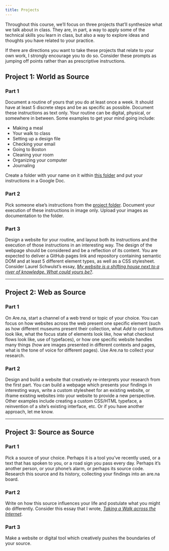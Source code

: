 ```yaml
---
title: Projects
---
```


Throughout this course, we’ll focus on three projects that’ll synthesize what we talk about in class. They are, in part, a way to apply some of the technical skills you learn in class, but also a way to explore ideas and thoughts you have related to your practice. 

If there are directions you want to take these projects that relate to your own work, I strongly encourage you to do so. Consider these prompts as jumping off points rather than as prescriptive instructions.

## Project 1: World as Source

### Part 1
Document a routine of yours that you do at least once a week. It should have at least 5 discrete steps and be as specific as possible. Document these instructions as text only. Your routine can be digital, physical, or somewhere in between. Some examples to get your mind going include:

* Making a meal
* Your walk to class
* Setting up a design file
* Checking your email
* Going to Boston
* Cleaning your room
* Organizing your computer
* Journaling

Create a folder with your name on it within [this folder](https://drive.google.com/drive/folders/1QBUpW2Ruhp3MmVz7PF9qfcxWkaEhWPj7?usp=sharing) and put your instructions in a Google Doc.

### Part 2
Pick someone else’s instructions from the [project folder](https://drive.google.com/drive/folders/1QBUpW2Ruhp3MmVz7PF9qfcxWkaEhWPj7?usp=sharing). Document your execution of these instructions in image only. Upload your images as documentation to the folder.

### Part 3
Design a website for your routine, and layout both its instructions and the execution of those instructions in an interesting way. The design of the webpage should be considered and be a reflection of its content. You are expected to deliver a GitHub pages link and repository containing semantic DOM and at least 5 different element types, as well as a CSS stylesheet. Consider Laurel Schwulst’s essay, _[My website is a shifting house next to a river of knowledge. What could yours be?](https://thecreativeindependent.com/essays/laurel-schwulst-my-website-is-a-shifting-house-next-to-a-river-of-knowledge-what-could-yours-be/)_.

---

## Project 2: Web as Source

### Part 1
On Are.na, start a channel of a web trend or topic of your choice. You can focus on how websites across the web present one specific element (such as how different museums present their collection, what _Add to cart_ buttons look like, what the focus state of elements look like, how what checkout flows look like, use of typefaces), or how one specific website handles many things (how are images presented in different contexts and pages, what is the tone of voice for different pages). Use Are.na to collect your research.

### Part 2 
Design and build a website that creatively re-interprets your research from the first part. You can build a webpage which presents your findings in interesting ways, write a custom stylesheet for an existing website, or iframe existing websites into your website to provide a new perspective. Other examples include creating a custom CSS/HTML typeface, a reinvention of a site’s existing interface, etc. Or if you have another approach, let me know.

---

## Project 3: Source as Source

### Part 1
Pick a source of your choice. Perhaps it is a tool you’ve recently used, or a text that has spoken to you, or a road sign you pass every day. Perhaps it’s another person, or your phone’s alarm, or perhaps its source code.  Research this source and its history, collecting your findings into an are.na board. 

### Part 2
Write on how this source influences your life and postulate what you might do differently. Consider this essay that I wrote, _[Taking a Walk across the Internet](https://www.moma.org/magazine/articles/677)_.

### Part 3
Make a website or digital tool which creatively pushes the boundaries of your source.
